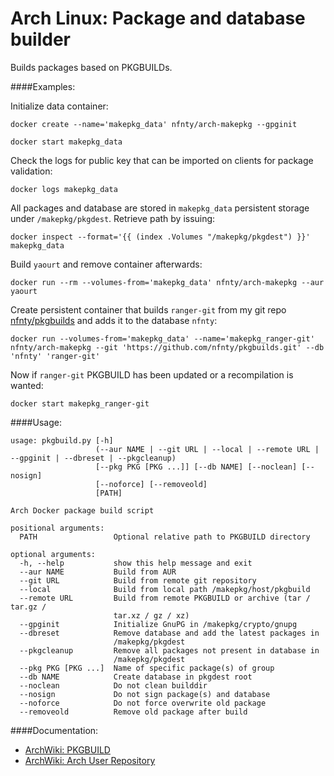 Arch Linux: Package and database builder
=====

Builds packages based on PKGBUILDs.

####Examples:

Initialize data container:

`docker create --name='makepkg_data' nfnty/arch-makepkg --gpginit`

`docker start makepkg_data`

Check the logs for public key that can be imported on clients for package validation:

`docker logs makepkg_data`

All packages and database are stored in `makepkg_data` persistent storage under `/makepkg/pkgdest`. Retrieve path by issuing:

`docker inspect --format='{{ (index .Volumes "/makepkg/pkgdest") }}' makepkg_data`

Build `yaourt` and remove container afterwards:

`docker run --rm --volumes-from='makepkg_data' nfnty/arch-makepkg --aur yaourt`

Create persistent container that builds `ranger-git` from my git repo [nfnty/pkgbuilds](https://github.com/nfnty/pkgbuilds) and adds it to the database `nfnty`:

`docker run --volumes-from='makepkg_data' --name='makepkg_ranger-git' nfnty/arch-makepkg --git 'https://github.com/nfnty/pkgbuilds.git' --db 'nfnty' 'ranger-git'`

Now if `ranger-git` PKGBUILD has been updated or a recompilation is wanted:

`docker start makepkg_ranger-git`

####Usage:

```
usage: pkgbuild.py [-h]
                   (--aur NAME | --git URL | --local | --remote URL | --gpginit | --dbreset | --pkgcleanup)
                   [--pkg PKG [PKG ...]] [--db NAME] [--noclean] [--nosign]
                   [--noforce] [--removeold]
                   [PATH]

Arch Docker package build script

positional arguments:
  PATH                 Optional relative path to PKGBUILD directory

optional arguments:
  -h, --help           show this help message and exit
  --aur NAME           Build from AUR
  --git URL            Build from remote git repository
  --local              Build from local path /makepkg/host/pkgbuild
  --remote URL         Build from remote PKGBUILD or archive (tar / tar.gz /
                       tar.xz / gz / xz)
  --gpginit            Initialize GnuPG in /makepkg/crypto/gnupg
  --dbreset            Remove database and add the latest packages in
                       /makepkg/pkgdest
  --pkgcleanup         Remove all packages not present in database in
                       /makepkg/pkgdest
  --pkg PKG [PKG ...]  Name of specific package(s) of group
  --db NAME            Create database in pkgdest root
  --noclean            Do not clean builddir
  --nosign             Do not sign package(s) and database
  --noforce            Do not force overwrite old package
  --removeold          Remove old package after build
```

####Documentation:

* [ArchWiki: PKGBUILD](https://wiki.archlinux.org/index.php/PKGBUILD)
* [ArchWiki: Arch User Repository](https://wiki.archlinux.org/index.php/Arch_User_Repository)
